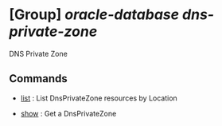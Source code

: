 # [Group] _oracle-database dns-private-zone_

DNS Private Zone

## Commands

- [list](/Commands/oracle-database/dns-private-zone/_list.md)
: List DnsPrivateZone resources by Location

- [show](/Commands/oracle-database/dns-private-zone/_show.md)
: Get a DnsPrivateZone
